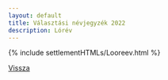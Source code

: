 ```yaml
---
layout: default
title: Választási névjegyzék 2022
description: Lórév
---
```


{% include settlementHTMLs/Looreev.html %}

[Vissza](../)